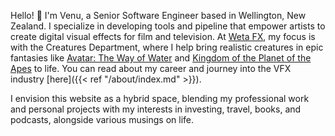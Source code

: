 Hello! :wave: I'm Venu, a Senior Software Engineer based in Wellington, New Zealand. I specialize in developing tools and pipeline that empower artists to create digital visual effects for film and television. At [Weta FX](https://www.wetafx.co.nz), my focus is with the Creatures Department, where I help bring realistic creatures in epic fantasies like [Avatar: The Way of Water](https://www.imdb.com/title/tt1630029/) and [Kingdom of the Planet of the Apes](https://www.imdb.com/title/tt11389872/) to life. You can read about my career and journey into the VFX industry [here]({{< ref "/about/index.md" >}}).

I envision this website as a hybrid space, blending my professional work and personal projects with my interests in investing, travel, books, and podcasts, alongside various musings on life.